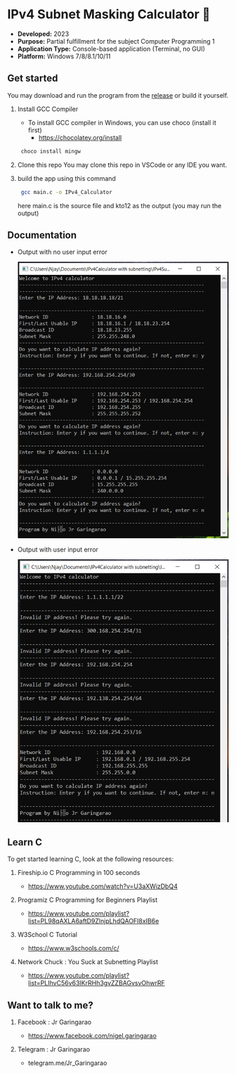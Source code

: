 # IPv4 Subnet Masking Calculator 👋

- **Developed:** 2023
- **Purpose:** Partial fulfillment for the subject Computer Programming 1
- **Application Type:** Console-based application (Terminal, no GUI)
- **Platform:** Windows 7/8/8.1/10/11

## Get started
You may download and run the program from the [release](https://github.com/NjayGaringarao/IPv4_Calculator/releases/tag/v.1.0.0) or build it yourself.

1.  Install GCC Compiler
    - To install GCC compiler in Windows, you can use choco (install it first)
        - https://chocolatey.org/install

    ```PowerShell
     choco install mingw
    ```

2.  Clone this repo
    You may clone this repo in VSCode or any IDE you want.

3.  build the app using this command

    ```bash
     gcc main.c -o IPv4_Calculator
    ```

    here main.c is the source file and kto12 as the output (you may run the output)

## Documentation

- Output with no user input error

    ![Image1](documentation/images/P1.png)

- Output with user input error

    ![Image2](documentation/images/P2.png) 

## Learn C

To get started learning C, look at the following resources:

1.  Fireship.io C Programming in 100 seconds
    - https://www.youtube.com/watch?v=U3aXWizDbQ4

2.  Programiz C Programming for Beginners Playlist
    - https://www.youtube.com/playlist?list=PL98qAXLA6aftD9ZlnjpLhdQAOFI8xIB6e

3.  W3School C Tutorial
    - https://www.w3schools.com/c/

4.  Network Chuck : You Suck at Subnetting Playlist
    - https://www.youtube.com/playlist?list=PLIhvC56v63IKrRHh3gvZZBAGvsvOhwrRF

## Want to talk to me?

1.  Facebook : Jr Garingarao
    - https://www.facebook.com/nigel.garingarao

2.  Telegram : Jr Garingarao
    - telegram.me/Jr_Garingarao
